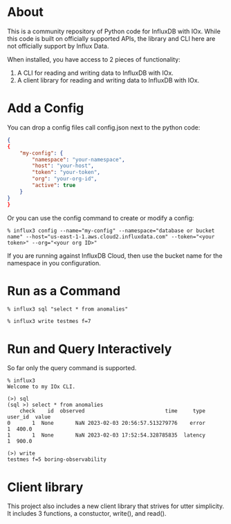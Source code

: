 # About
This is a community repository of Python code for InfluxDB with IOx. While this code is built on officially supported APIs, the library and CLI here are not officially support by Influx Data. 

When installed, you have access to 2 pieces of functionality:
1. A CLI for reading and writing data to InfluxDB with IOx.
2. A client library for reading and writing data to InfluxDB with IOx.

# Add a Config
You can drop a config files call config.json next to the python code: 

```json
{
{
    "my-config": {
        "namespace": "your-namespace",
        "host": "your-host",
        "token": "your-token",
        "org": "your-org-id",
        "active": true
    }
}
}
```

Or you can use the config command to create or modify a config:
```
% influx3 config --name="my-config" --namespace="database or bucket name" --host="us-east-1-1.aws.cloud2.influxdata.com" --token="<your token>" --org="<your org ID>"
```

If you are running against InfluxDB Cloud, then use the bucket name for the namespace in you configuration.

# Run as a Command
```
% influx3 sql "select * from anomalies"
```

```
% influx3 write testmes f=7 
```

# Run and Query Interactively
So far only the query command is supported.

```
% influx3
Welcome to my IOx CLI.

(>) sql
(sql >) select * from anomalies
    check    id  observed                          time     type user_id  value
0       1  None       NaN 2023-02-03 20:56:57.513279776    error       1  400.0
1       1  None       NaN 2023-02-03 17:52:54.328785835  latency       1  900.0
```

```
(>) write 
testmes f=5 boring-observability
```

# Client library
This project also includes a new client library that strives for utter simplicity. It includes 3 functions, a constuctor, write(), and read().
